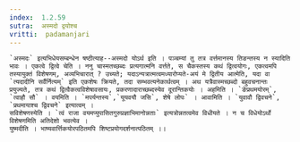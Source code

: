 ```yaml
---
index:  1.2.59
sutra:  अस्मदो द्वयोश्च
vritti:  padamanjari
---
```


	`अस्मदः` इत्यभिधेयसम्बन्धेन षष्ठीत्याह--अस्मदो योऽर्थ इति । पञ्चम्यां तु तत्र वर्त्तमानस्य तिङन्तस्य न स्यादिति भावः । एकत्वे द्वित्वे चेति । ननु चास्मतच्छब्दः प्रत्यगात्मनि वर्त्तते, स चैकस्तस्य कथं द्वित्वयोगः, एकत्वमपि तस्यायुक्तं विशेषणम्, अव्यभिचारात् ? उच्यते; यदाऽन्यत्रात्मत्वमध्यारोप्यते-अयं मे द्वितीय आत्मेति, यदा वा `त्यदादीनि सर्वैर्नित्यम्` इति एकशेषः क्रियते, तदा सम्भवत्यनेकार्थत्वम् । अथ यत्रैवास्मच्छब्दो बहुवचनान्तः प्रयुज्यते, तत्र कथं द्वित्वैकत्वविशेषावसायः, प्रकरणादाराच्छब्दस्येव दूरान्तिकयोः । अहमिति । `ङेप्रथमयोरम्`, `त्वाहौ सौ` । वयमिति । `मपर्यन्तस्य`,`यूयवयौ जसि`, शेषे लोपः` । आवामिति । `युवावौ द्विवचने`, `प्रथमायाश्च द्विवचने` इत्यात्वम् ।
	सविशेषणस्येति । `त्वं राजा वयमप्युपासितगुरुप्रज्ञाभिमानोन्नताः` इत्यत्रोन्नतत्वमेव विधीयते । न च विधेयोऽर्थो विशेषणमिति अतिदेशो भवत्येव ।
	युष्मदीति । भाष्यवार्त्तिकयोरपठितमपि शिष्टप्रयोगदर्शनात्पठितम् ।।
